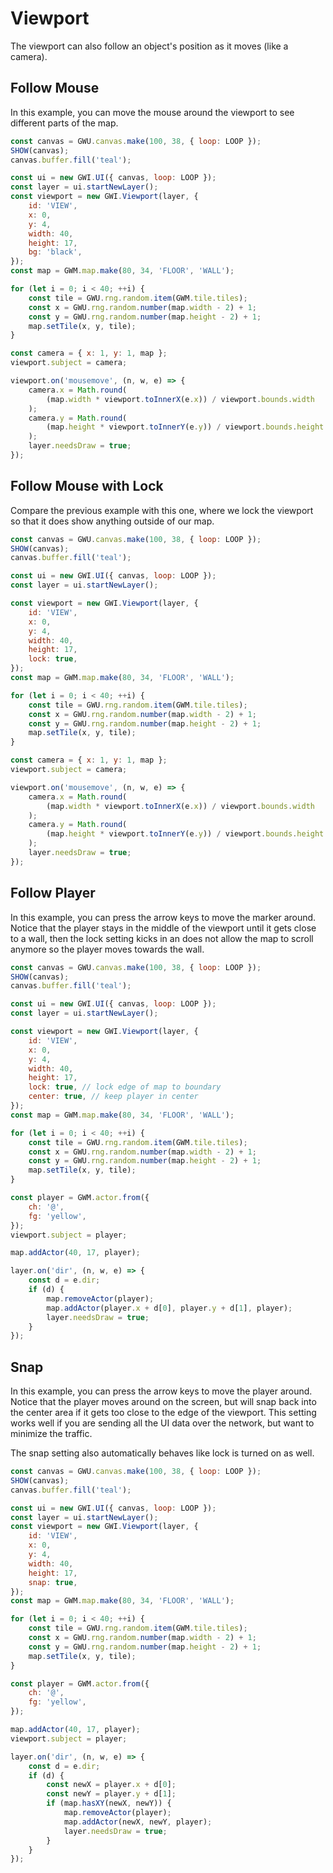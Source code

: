 # Viewport

The viewport can also follow an object's position as it moves (like a camera).

## Follow Mouse

In this example, you can move the mouse around the viewport to see different parts of the map.

```js
const canvas = GWU.canvas.make(100, 38, { loop: LOOP });
SHOW(canvas);
canvas.buffer.fill('teal');

const ui = new GWI.UI({ canvas, loop: LOOP });
const layer = ui.startNewLayer();
const viewport = new GWI.Viewport(layer, {
    id: 'VIEW',
    x: 0,
    y: 4,
    width: 40,
    height: 17,
    bg: 'black',
});
const map = GWM.map.make(80, 34, 'FLOOR', 'WALL');

for (let i = 0; i < 40; ++i) {
    const tile = GWU.rng.random.item(GWM.tile.tiles);
    const x = GWU.rng.random.number(map.width - 2) + 1;
    const y = GWU.rng.random.number(map.height - 2) + 1;
    map.setTile(x, y, tile);
}

const camera = { x: 1, y: 1, map };
viewport.subject = camera;

viewport.on('mousemove', (n, w, e) => {
    camera.x = Math.round(
        (map.width * viewport.toInnerX(e.x)) / viewport.bounds.width
    );
    camera.y = Math.round(
        (map.height * viewport.toInnerY(e.y)) / viewport.bounds.height
    );
    layer.needsDraw = true;
});
```

## Follow Mouse with Lock

Compare the previous example with this one, where we lock the viewport so that it does show anything outside of our map.

```js
const canvas = GWU.canvas.make(100, 38, { loop: LOOP });
SHOW(canvas);
canvas.buffer.fill('teal');

const ui = new GWI.UI({ canvas, loop: LOOP });
const layer = ui.startNewLayer();

const viewport = new GWI.Viewport(layer, {
    id: 'VIEW',
    x: 0,
    y: 4,
    width: 40,
    height: 17,
    lock: true,
});
const map = GWM.map.make(80, 34, 'FLOOR', 'WALL');

for (let i = 0; i < 40; ++i) {
    const tile = GWU.rng.random.item(GWM.tile.tiles);
    const x = GWU.rng.random.number(map.width - 2) + 1;
    const y = GWU.rng.random.number(map.height - 2) + 1;
    map.setTile(x, y, tile);
}

const camera = { x: 1, y: 1, map };
viewport.subject = camera;

viewport.on('mousemove', (n, w, e) => {
    camera.x = Math.round(
        (map.width * viewport.toInnerX(e.x)) / viewport.bounds.width
    );
    camera.y = Math.round(
        (map.height * viewport.toInnerY(e.y)) / viewport.bounds.height
    );
    layer.needsDraw = true;
});
```

## Follow Player

In this example, you can press the arrow keys to move the marker around. Notice that the player stays in the middle of the viewport until it gets close to a wall, then the lock setting kicks in an does not allow the map to scroll anymore so the player moves towards the wall.

```js
const canvas = GWU.canvas.make(100, 38, { loop: LOOP });
SHOW(canvas);
canvas.buffer.fill('teal');

const ui = new GWI.UI({ canvas, loop: LOOP });
const layer = ui.startNewLayer();

const viewport = new GWI.Viewport(layer, {
    id: 'VIEW',
    x: 0,
    y: 4,
    width: 40,
    height: 17,
    lock: true, // lock edge of map to boundary
    center: true, // keep player in center
});
const map = GWM.map.make(80, 34, 'FLOOR', 'WALL');

for (let i = 0; i < 40; ++i) {
    const tile = GWU.rng.random.item(GWM.tile.tiles);
    const x = GWU.rng.random.number(map.width - 2) + 1;
    const y = GWU.rng.random.number(map.height - 2) + 1;
    map.setTile(x, y, tile);
}

const player = GWM.actor.from({
    ch: '@',
    fg: 'yellow',
});
viewport.subject = player;

map.addActor(40, 17, player);

layer.on('dir', (n, w, e) => {
    const d = e.dir;
    if (d) {
        map.removeActor(player);
        map.addActor(player.x + d[0], player.y + d[1], player);
        layer.needsDraw = true;
    }
});
```

## Snap

In this example, you can press the arrow keys to move the player around. Notice that the player moves around on the screen, but will snap back into the center area if it gets too close to the edge of the viewport. This setting works well if you are sending all the UI data over the network, but want to minimize the traffic.

The snap setting also automatically behaves like lock is turned on as well.

```js
const canvas = GWU.canvas.make(100, 38, { loop: LOOP });
SHOW(canvas);
canvas.buffer.fill('teal');

const ui = new GWI.UI({ canvas, loop: LOOP });
const layer = ui.startNewLayer();
const viewport = new GWI.Viewport(layer, {
    id: 'VIEW',
    x: 0,
    y: 4,
    width: 40,
    height: 17,
    snap: true,
});
const map = GWM.map.make(80, 34, 'FLOOR', 'WALL');

for (let i = 0; i < 40; ++i) {
    const tile = GWU.rng.random.item(GWM.tile.tiles);
    const x = GWU.rng.random.number(map.width - 2) + 1;
    const y = GWU.rng.random.number(map.height - 2) + 1;
    map.setTile(x, y, tile);
}

const player = GWM.actor.from({
    ch: '@',
    fg: 'yellow',
});

map.addActor(40, 17, player);
viewport.subject = player;

layer.on('dir', (n, w, e) => {
    const d = e.dir;
    if (d) {
        const newX = player.x + d[0];
        const newY = player.y + d[1];
        if (map.hasXY(newX, newY)) {
            map.removeActor(player);
            map.addActor(newX, newY, player);
            layer.needsDraw = true;
        }
    }
});
```
